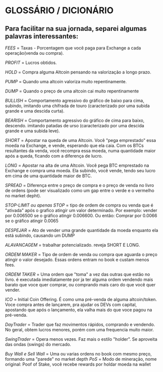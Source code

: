 # GLOSSÁRIO / DICIONÁRIO 

## Para facilitar na sua jornada, separei algumas palavras interessantes:


*FEES* = Taxas - Porcentagem que você paga para Exchange a cada operação(venda ou compra).

*PROFIT* = Lucros obtidos.

*HOLD* = Compra alguma Altcoin pensando na valorização a longo prazo.

*PUMP* = Quando uma altcoin valoriza muito repentinamente.

*DUMP* = Quando o preço de uma altcoin cai muito repentinamente

*BULLISH* = Comportamento agressivo do gráfico de baixo para cima, subindo, imitando uma chifrada de touro (caracterizado por uma subida grande e uma descida curta).

*BEARISH* = Comportamento agressivo do gráfico de cima para baixo, descendo. imitando patadas de urso (caracterizado por uma descida grande e uma subida leve).

*SHORT* = Apostar na queda de uma Altcoin. Você "pega emprestado" essa moeda na Exchange, e vende, esperando que ela caia. Com os BTCs resultantes da venda, você recompra essa moeda, numa quantidade maior após a queda, ficando com a diferença de lucro.

*LONG* = Apostar na alta de uma Altcoin. Você pega BTC emprestado na Exchange e compra uma moeda. Ela subindo, você vende, tendo seu lucro em cima de uma quantidade maior de BTC. 

*SPREAD* = Diferença entre o preço de compra e o preço de venda no livro de ordens (pode ser visualizado como um gap entre o verde e o vermelho no market depht).

*STOP-LIMIT ou apenas STOP* = tipo de ordem de compra ou venda que é "ativada" após o grafico atingir um valor determinado. Por exemplo: vender por 0.006500 se o gráfico atingir 0.006600. Ou então: Comprar por 0.0066 se o gráfico atingir 0.0065

*DESPEJAR* = Ato de vender uma grande quantidade da moeda enquanto ela está subindo, causando um DUMP

*ALAVANCAGEM* = trabalhar potencializado. reveja SHORT E LONG.

*ORDEM MAKER* = Tipo de ordem de venda ou compra que aguarda o preço atingir o valor desejado. Essas ordens entram no book e custam menos fees.

*ORDEM TAKER* = Uma ordem que "toma" a vez das outras que estão no livro. é executada imediatamente por ja ter alguma ordem vendendo mais barato que voce quer comprar, ou comprando mais caro do que você quer vender.

*ICO* = Initial Coin Offering. É como uma pré-venda de alguma altcoin/token. Voce compra antes de lançarem, pra ajudar os DEVs com capital, apostando que após o lançamento, ela valha mais do que voce pagou na pré-venda.

*DayTrader* = Trader que faz movimentos rápidos, comprando e vendendo. No geral, obtem lucros menores, porém com uma frequencia muito maior.

*SwingTrader* = Opera menos vezes. Faz mais o estilo "holder". Se aproveita das ondas (swings) do mercado.

*Buy Wall e Sell Wall* = Uma ou varias ordens no book com mesmo preço, formando uma "parede" no market depth
*PoS* = Modo de mineração, nome original: Poof of Stake,  você recebe rewards por holdar moeda na wallet
